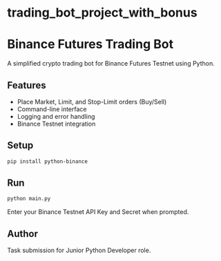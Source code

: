 # trading_bot_project_with_bonus
# Binance Futures Trading Bot

A simplified crypto trading bot for Binance Futures Testnet using Python.

## Features
- Place Market, Limit, and Stop-Limit orders (Buy/Sell)
- Command-line interface
- Logging and error handling
- Binance Testnet integration

## Setup

```bash
pip install python-binance
```

## Run

```bash
python main.py
```

Enter your Binance Testnet API Key and Secret when prompted.

## Author

Task submission for Junior Python Developer role.
